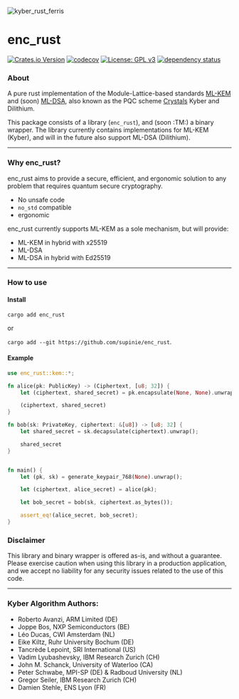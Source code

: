 ![kyber_rust_ferris](./kyber_rust_ferris.png)

# enc_rust

[![Crates.io Version](https://img.shields.io/crates/v/enc_rust)](https://crates.io/crates/enc_rust)
[![codecov](https://codecov.io/github/supinie/enc_rust/branch/main/graph/badge.svg?token=S7UTUFQ8M5)](https://codecov.io/github/supinie/enc_rust)
[![License: GPL v3](https://img.shields.io/badge/License-GPLv3-blue.svg)](https://www.gnu.org/licenses/gpl-3.0)
[![dependency status](https://deps.rs/repo/github/supinie/enc_rust/status.svg)](https://deps.rs/repo/github/supinie/enc_rust)

### About

A pure rust implementation of the Module-Lattice-based standards [ML-KEM](https://nvlpubs.nist.gov/nistpubs/FIPS/NIST.FIPS.203.ipd.pdf) and (soon) [ML-DSA](https://nvlpubs.nist.gov/nistpubs/FIPS/NIST.FIPS.204.ipd.pdf), also known as the PQC scheme [Crystals](https://pq-crystals.org/) Kyber and Dilithium.

This package consists of a library (`enc_rust`), and (soon :TM:) a binary wrapper. The library currently contains implementations for ML-KEM (Kyber), and will in the future also support ML-DSA (Dilithium).

---

### Why enc_rust?

enc_rust aims to provide a secure, efficient, and ergonomic solution to any problem that requires quantum secure cryptography.

- No unsafe code
- `no_std` compatible
- ergonomic

enc_rust currently supports ML-KEM as a sole mechanism, but will provide:

- ML-KEM in hybrid with x25519
- ML-DSA
- ML-DSA in hybrid with Ed25519

---

### How to use

#### Install

`cargo add enc_rust`

or

`cargo add --git https://github.com/supinie/enc_rust`.

#### Example

```rust
use enc_rust::kem::*;

fn alice(pk: PublicKey) -> (Ciphertext, [u8; 32]) {
    let (ciphertext, shared_secret) = pk.encapsulate(None, None).unwrap();

    (ciphertext, shared_secret)
}

fn bob(sk: PrivateKey, ciphertext: &[u8]) -> [u8; 32] {
    let shared_secret = sk.decapsulate(ciphertext).unwrap();

    shared_secret
}


fn main() {
    let (pk, sk) = generate_keypair_768(None).unwrap();

    let (ciphertext, alice_secret) = alice(pk);

    let bob_secret = bob(sk, ciphertext.as_bytes());

    assert_eq!(alice_secret, bob_secret);
}
```

### Disclaimer

This library and binary wrapper is offered as-is, and without a guarantee. Please exercise caution when using this library in a production application, and we accept no liability for any security issues related to the use of this code.

---

### Kyber Algorithm Authors:

- Roberto Avanzi, ARM Limited (DE)
- Joppe Bos, NXP Semiconductors (BE)
- Léo Ducas, CWI Amsterdam (NL)
- Eike Kiltz, Ruhr University Bochum (DE)
- Tancrède Lepoint, SRI International (US)
- Vadim Lyubashevsky, IBM Research Zurich (CH)
- John M. Schanck, University of Waterloo (CA)
- Peter Schwabe, MPI-SP (DE) & Radboud University (NL)
- Gregor Seiler, IBM Research Zurich (CH)
- Damien Stehle, ENS Lyon (FR)

